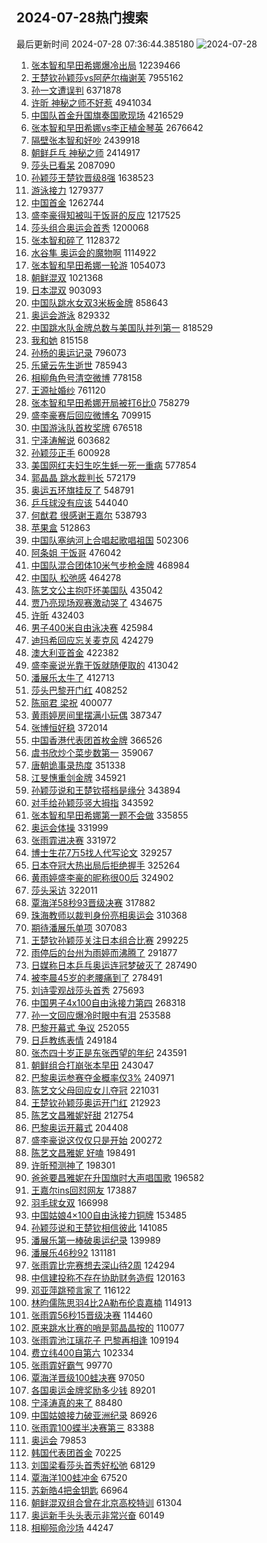 ## 2024-07-28热门搜索 
最后更新时间 2024-07-28 07:36:44.385180 
![2024-07-28](https://imgs-storage.s3.us-east-005.backblazeb2.com/20240728/2024-07-28.png?versionId=4_z8fbbed132d73df8689c40f13_f106f91ca8c58acf3_d20240727_m233643_c005_v0501015_t0045_u01722123403911) 
1. [张本智和早田希娜爆冷出局](https://s.weibo.com/weibo?q=%23%E5%BC%A0%E6%9C%AC%E6%99%BA%E5%92%8C%E6%97%A9%E7%94%B0%E5%B8%8C%E5%A8%9C%E7%88%86%E5%86%B7%E5%87%BA%E5%B1%80%23&t=31&band_rank=1&Refer=top) 12239466
1. [王楚钦孙颖莎vs阿萨尔梅谢芙](https://s.weibo.com/weibo?q=%E7%8E%8B%E6%A5%9A%E9%92%A6%E5%AD%99%E9%A2%96%E8%8E%8Evs%E9%98%BF%E8%90%A8%E5%B0%94%E6%A2%85%E8%B0%A2%E8%8A%99&t=31&band_rank=2&Refer=top) 7955162
1. [孙一文遭误判](https://s.weibo.com/weibo?q=%23%E5%AD%99%E4%B8%80%E6%96%87%E9%81%AD%E8%AF%AF%E5%88%A4%23&t=31&band_rank=3&Refer=top) 6371878
1. [许昕 神秘之师不好惹](https://s.weibo.com/weibo?q=%E8%AE%B8%E6%98%95%20%E7%A5%9E%E7%A7%98%E4%B9%8B%E5%B8%88%E4%B8%8D%E5%A5%BD%E6%83%B9&t=31&band_rank=4&Refer=top) 4941034
1. [中国队首金升国旗奏国歌现场](https://s.weibo.com/weibo?q=%23%E4%B8%AD%E5%9B%BD%E9%98%9F%E9%A6%96%E9%87%91%E5%8D%87%E5%9B%BD%E6%97%97%E5%A5%8F%E5%9B%BD%E6%AD%8C%E7%8E%B0%E5%9C%BA%23&t=31&band_rank=3&Refer=top) 4216529
1. [张本智和早田希娜vs李正植金琴英](https://s.weibo.com/weibo?q=%E5%BC%A0%E6%9C%AC%E6%99%BA%E5%92%8C%E6%97%A9%E7%94%B0%E5%B8%8C%E5%A8%9Cvs%E6%9D%8E%E6%AD%A3%E6%A4%8D%E9%87%91%E7%90%B4%E8%8B%B1&t=31&band_rank=5&Refer=top) 2676642
1. [隔壁张本智和好吵](https://s.weibo.com/weibo?q=%E9%9A%94%E5%A3%81%E5%BC%A0%E6%9C%AC%E6%99%BA%E5%92%8C%E5%A5%BD%E5%90%B5&t=31&band_rank=6&Refer=top) 2439918
1. [朝鲜乒乓 神秘之师](https://s.weibo.com/weibo?q=%E6%9C%9D%E9%B2%9C%E4%B9%92%E4%B9%93%20%E7%A5%9E%E7%A7%98%E4%B9%8B%E5%B8%88&t=31&band_rank=7&Refer=top) 2414917
1. [莎头已看呆](https://s.weibo.com/weibo?q=%E8%8E%8E%E5%A4%B4%E5%B7%B2%E7%9C%8B%E5%91%86&t=31&band_rank=31&Refer=top) 2087090
1. [孙颖莎王楚钦晋级8强](https://s.weibo.com/weibo?q=%23%E5%AD%99%E9%A2%96%E8%8E%8E%E7%8E%8B%E6%A5%9A%E9%92%A6%E6%99%8B%E7%BA%A78%E5%BC%BA%23&t=31&band_rank=8&Refer=top) 1638523
1. [游泳接力](https://s.weibo.com/weibo?q=%E6%B8%B8%E6%B3%B3%E6%8E%A5%E5%8A%9B&t=31&band_rank=9&Refer=top) 1279377
1. [中国首金](https://s.weibo.com/weibo?q=%23%E4%B8%AD%E5%9B%BD%E9%A6%96%E9%87%91%23&t=31&band_rank=9&Refer=top) 1262744
1. [盛李豪得知被叫干饭哥的反应](https://s.weibo.com/weibo?q=%23%E7%9B%9B%E6%9D%8E%E8%B1%AA%E5%BE%97%E7%9F%A5%E8%A2%AB%E5%8F%AB%E5%B9%B2%E9%A5%AD%E5%93%A5%E7%9A%84%E5%8F%8D%E5%BA%94%23&t=31&band_rank=10&Refer=top) 1217525
1. [莎头组合奥运会首秀](https://s.weibo.com/weibo?q=%23%E8%8E%8E%E5%A4%B4%E7%BB%84%E5%90%88%E5%A5%A5%E8%BF%90%E4%BC%9A%E9%A6%96%E7%A7%80%23&t=31&band_rank=11&Refer=top) 1200068
1. [张本智和碎了](https://s.weibo.com/weibo?q=%E5%BC%A0%E6%9C%AC%E6%99%BA%E5%92%8C%E7%A2%8E%E4%BA%86&t=31&band_rank=20&Refer=top) 1128372
1. [水谷隼 奥运会的魔物啊](https://s.weibo.com/weibo?q=%E6%B0%B4%E8%B0%B7%E9%9A%BC%20%E5%A5%A5%E8%BF%90%E4%BC%9A%E7%9A%84%E9%AD%94%E7%89%A9%E5%95%8A&t=31&band_rank=11&Refer=top) 1114922
1. [张本智和早田希娜一轮游](https://s.weibo.com/weibo?q=%E5%BC%A0%E6%9C%AC%E6%99%BA%E5%92%8C%E6%97%A9%E7%94%B0%E5%B8%8C%E5%A8%9C%E4%B8%80%E8%BD%AE%E6%B8%B8&t=31&band_rank=12&Refer=top) 1054073
1. [朝鲜混双](https://s.weibo.com/weibo?q=%E6%9C%9D%E9%B2%9C%E6%B7%B7%E5%8F%8C&t=31&band_rank=13&Refer=top) 1021368
1. [日本混双](https://s.weibo.com/weibo?q=%E6%97%A5%E6%9C%AC%E6%B7%B7%E5%8F%8C&t=31&band_rank=14&Refer=top) 903093
1. [中国队跳水女双3米板金牌](https://s.weibo.com/weibo?q=%23%E4%B8%AD%E5%9B%BD%E9%98%9F%E8%B7%B3%E6%B0%B4%E5%A5%B3%E5%8F%8C3%E7%B1%B3%E6%9D%BF%E9%87%91%E7%89%8C%23&t=31&band_rank=15&Refer=top) 858643
1. [奥运会游泳](https://s.weibo.com/weibo?q=%E5%A5%A5%E8%BF%90%E4%BC%9A%E6%B8%B8%E6%B3%B3&t=31&band_rank=20&Refer=top) 829332
1. [中国跳水队金牌总数与美国队并列第一](https://s.weibo.com/weibo?q=%23%E4%B8%AD%E5%9B%BD%E8%B7%B3%E6%B0%B4%E9%98%9F%E9%87%91%E7%89%8C%E6%80%BB%E6%95%B0%E4%B8%8E%E7%BE%8E%E5%9B%BD%E9%98%9F%E5%B9%B6%E5%88%97%E7%AC%AC%E4%B8%80%23&t=31&band_rank=28&Refer=top) 818529
1. [我和她](https://s.weibo.com/weibo?q=%E6%88%91%E5%92%8C%E5%A5%B9&t=31&band_rank=44&Refer=top) 815158
1. [孙杨的奥运记录](https://s.weibo.com/weibo?q=%E5%AD%99%E6%9D%A8%E7%9A%84%E5%A5%A5%E8%BF%90%E8%AE%B0%E5%BD%95&t=31&band_rank=31&Refer=top) 796073
1. [乐黛云先生逝世](https://s.weibo.com/weibo?q=%23%E4%B9%90%E9%BB%9B%E4%BA%91%E5%85%88%E7%94%9F%E9%80%9D%E4%B8%96%23&t=31&band_rank=10&Refer=top) 785943
1. [相柳角色号清空微博](https://s.weibo.com/weibo?q=%23%E7%9B%B8%E6%9F%B3%E8%A7%92%E8%89%B2%E5%8F%B7%E6%B8%85%E7%A9%BA%E5%BE%AE%E5%8D%9A%23&t=31&band_rank=16&Refer=top) 778158
1. [王源扯婚纱](https://s.weibo.com/weibo?q=%23%E7%8E%8B%E6%BA%90%E6%89%AF%E5%A9%9A%E7%BA%B1%23&t=31&band_rank=17&Refer=top) 761120
1. [张本智和早田希娜开局被打6比0](https://s.weibo.com/weibo?q=%23%E5%BC%A0%E6%9C%AC%E6%99%BA%E5%92%8C%E6%97%A9%E7%94%B0%E5%B8%8C%E5%A8%9C%E5%BC%80%E5%B1%80%E8%A2%AB%E6%89%936%E6%AF%940%23&t=31&band_rank=18&Refer=top) 758279
1. [盛李豪赛后回应微博名](https://s.weibo.com/weibo?q=%23%E7%9B%9B%E6%9D%8E%E8%B1%AA%E8%B5%9B%E5%90%8E%E5%9B%9E%E5%BA%94%E5%BE%AE%E5%8D%9A%E5%90%8D%23&t=31&band_rank=48&Refer=top) 709915
1. [中国游泳队首枚奖牌](https://s.weibo.com/weibo?q=%23%E4%B8%AD%E5%9B%BD%E6%B8%B8%E6%B3%B3%E9%98%9F%E9%A6%96%E6%9E%9A%E5%A5%96%E7%89%8C%23&t=31&band_rank=30&Refer=top) 676518
1. [宁泽涛解说](https://s.weibo.com/weibo?q=%E5%AE%81%E6%B3%BD%E6%B6%9B%E8%A7%A3%E8%AF%B4&t=31&band_rank=20&Refer=top) 603682
1. [孙颖莎正手](https://s.weibo.com/weibo?q=%E5%AD%99%E9%A2%96%E8%8E%8E%E6%AD%A3%E6%89%8B&t=31&band_rank=19&Refer=top) 600928
1. [美国网红夫妇生吃生蚝一死一重病](https://s.weibo.com/weibo?q=%23%E7%BE%8E%E5%9B%BD%E7%BD%91%E7%BA%A2%E5%A4%AB%E5%A6%87%E7%94%9F%E5%90%83%E7%94%9F%E8%9A%9D%E4%B8%80%E6%AD%BB%E4%B8%80%E9%87%8D%E7%97%85%23&t=31&band_rank=21&Refer=top) 577854
1. [郭晶晶 跳水裁判长](https://s.weibo.com/weibo?q=%E9%83%AD%E6%99%B6%E6%99%B6%20%E8%B7%B3%E6%B0%B4%E8%A3%81%E5%88%A4%E9%95%BF&t=31&band_rank=22&Refer=top) 572179
1. [奥运五环旗挂反了](https://s.weibo.com/weibo?q=%E5%A5%A5%E8%BF%90%E4%BA%94%E7%8E%AF%E6%97%97%E6%8C%82%E5%8F%8D%E4%BA%86&t=31&band_rank=26&Refer=top) 548791
1. [乒乓球没有应该](https://s.weibo.com/weibo?q=%E4%B9%92%E4%B9%93%E7%90%83%E6%B2%A1%E6%9C%89%E5%BA%94%E8%AF%A5&t=31&band_rank=24&Refer=top) 544040
1. [何猷君 很感谢王嘉尔](https://s.weibo.com/weibo?q=%E4%BD%95%E7%8C%B7%E5%90%9B%20%E5%BE%88%E6%84%9F%E8%B0%A2%E7%8E%8B%E5%98%89%E5%B0%94&t=31&band_rank=23&Refer=top) 538793
1. [苹果盒](https://s.weibo.com/weibo?q=%E8%8B%B9%E6%9E%9C%E7%9B%92&t=31&band_rank=25&Refer=top) 512863
1. [中国队塞纳河上合唱起歌唱祖国](https://s.weibo.com/weibo?q=%23%E4%B8%AD%E5%9B%BD%E9%98%9F%E5%A1%9E%E7%BA%B3%E6%B2%B3%E4%B8%8A%E5%90%88%E5%94%B1%E8%B5%B7%E6%AD%8C%E5%94%B1%E7%A5%96%E5%9B%BD%23&t=31&band_rank=10&Refer=top) 502306
1. [阿条姐 干饭哥](https://s.weibo.com/weibo?q=%E9%98%BF%E6%9D%A1%E5%A7%90%20%E5%B9%B2%E9%A5%AD%E5%93%A5&t=31&band_rank=27&Refer=top) 476042
1. [中国队混合团体10米气步枪金牌](https://s.weibo.com/weibo?q=%23%E4%B8%AD%E5%9B%BD%E9%98%9F%E6%B7%B7%E5%90%88%E5%9B%A2%E4%BD%9310%E7%B1%B3%E6%B0%94%E6%AD%A5%E6%9E%AA%E9%87%91%E7%89%8C%23&t=31&band_rank=40&Refer=top) 468984
1. [中国队 松弛感](https://s.weibo.com/weibo?q=%E4%B8%AD%E5%9B%BD%E9%98%9F%20%E6%9D%BE%E5%BC%9B%E6%84%9F&t=31&band_rank=29&Refer=top) 464278
1. [陈艺文公主抱吓坏美国队](https://s.weibo.com/weibo?q=%23%E9%99%88%E8%89%BA%E6%96%87%E5%85%AC%E4%B8%BB%E6%8A%B1%E5%90%93%E5%9D%8F%E7%BE%8E%E5%9B%BD%E9%98%9F%23&t=31&band_rank=30&Refer=top) 435042
1. [贾乃亮现场观赛激动哭了](https://s.weibo.com/weibo?q=%E8%B4%BE%E4%B9%83%E4%BA%AE%E7%8E%B0%E5%9C%BA%E8%A7%82%E8%B5%9B%E6%BF%80%E5%8A%A8%E5%93%AD%E4%BA%86&t=31&band_rank=31&Refer=top) 434675
1. [许昕](https://s.weibo.com/weibo?q=%E8%AE%B8%E6%98%95&t=31&band_rank=32&Refer=top) 432403
1. [男子400米自由泳决赛](https://s.weibo.com/weibo?q=%E7%94%B7%E5%AD%90400%E7%B1%B3%E8%87%AA%E7%94%B1%E6%B3%B3%E5%86%B3%E8%B5%9B&t=31&band_rank=8&Refer=top) 425984
1. [迪玛希回应忘关麦克风](https://s.weibo.com/weibo?q=%23%E8%BF%AA%E7%8E%9B%E5%B8%8C%E5%9B%9E%E5%BA%94%E5%BF%98%E5%85%B3%E9%BA%A6%E5%85%8B%E9%A3%8E%23&t=31&band_rank=33&Refer=top) 424279
1. [澳大利亚首金](https://s.weibo.com/weibo?q=%E6%BE%B3%E5%A4%A7%E5%88%A9%E4%BA%9A%E9%A6%96%E9%87%91&t=31&band_rank=34&Refer=top) 422382
1. [盛李豪说光靠干饭就随便取的](https://s.weibo.com/weibo?q=%23%E7%9B%9B%E6%9D%8E%E8%B1%AA%E8%AF%B4%E5%85%89%E9%9D%A0%E5%B9%B2%E9%A5%AD%E5%B0%B1%E9%9A%8F%E4%BE%BF%E5%8F%96%E7%9A%84%23&t=31&band_rank=10&Refer=top) 413042
1. [潘展乐太牛了](https://s.weibo.com/weibo?q=%E6%BD%98%E5%B1%95%E4%B9%90%E5%A4%AA%E7%89%9B%E4%BA%86&t=31&band_rank=5&Refer=top) 412713
1. [莎头巴黎开门红](https://s.weibo.com/weibo?q=%23%E8%8E%8E%E5%A4%B4%E5%B7%B4%E9%BB%8E%E5%BC%80%E9%97%A8%E7%BA%A2%23&t=31&band_rank=24&Refer=top) 408252
1. [陈丽君 梁祝](https://s.weibo.com/weibo?q=%E9%99%88%E4%B8%BD%E5%90%9B%20%E6%A2%81%E7%A5%9D&t=31&band_rank=35&Refer=top) 400077
1. [黄雨婷房间里摆满小玩偶](https://s.weibo.com/weibo?q=%23%E9%BB%84%E9%9B%A8%E5%A9%B7%E6%88%BF%E9%97%B4%E9%87%8C%E6%91%86%E6%BB%A1%E5%B0%8F%E7%8E%A9%E5%81%B6%23&t=31&band_rank=10&Refer=top) 387347
1. [张博恒好稳](https://s.weibo.com/weibo?q=%E5%BC%A0%E5%8D%9A%E6%81%92%E5%A5%BD%E7%A8%B3&t=31&band_rank=36&Refer=top) 372014
1. [中国香港代表团首枚金牌](https://s.weibo.com/weibo?q=%23%E4%B8%AD%E5%9B%BD%E9%A6%99%E6%B8%AF%E4%BB%A3%E8%A1%A8%E5%9B%A2%E9%A6%96%E6%9E%9A%E9%87%91%E7%89%8C%23&t=31&band_rank=36&Refer=top) 366526
1. [虞书欣炒个菜步数第一](https://s.weibo.com/weibo?q=%23%E8%99%9E%E4%B9%A6%E6%AC%A3%E7%82%92%E4%B8%AA%E8%8F%9C%E6%AD%A5%E6%95%B0%E7%AC%AC%E4%B8%80%23&t=31&band_rank=37&Refer=top) 359067
1. [唐朝诡事录热度](https://s.weibo.com/weibo?q=%E5%94%90%E6%9C%9D%E8%AF%A1%E4%BA%8B%E5%BD%95%E7%83%AD%E5%BA%A6&t=31&band_rank=38&Refer=top) 351338
1. [江旻憓重剑金牌](https://s.weibo.com/weibo?q=%23%E6%B1%9F%E6%97%BB%E6%86%93%E9%87%8D%E5%89%91%E9%87%91%E7%89%8C%23&t=31&band_rank=24&Refer=top) 345921
1. [孙颖莎说和王楚钦搭档是缘分](https://s.weibo.com/weibo?q=%23%E5%AD%99%E9%A2%96%E8%8E%8E%E8%AF%B4%E5%92%8C%E7%8E%8B%E6%A5%9A%E9%92%A6%E6%90%AD%E6%A1%A3%E6%98%AF%E7%BC%98%E5%88%86%23&t=31&band_rank=39&Refer=top) 343894
1. [对手给孙颖莎竖大拇指](https://s.weibo.com/weibo?q=%E5%AF%B9%E6%89%8B%E7%BB%99%E5%AD%99%E9%A2%96%E8%8E%8E%E7%AB%96%E5%A4%A7%E6%8B%87%E6%8C%87&t=31&band_rank=29&Refer=top) 343592
1. [张本智和早田希娜第一题不会做](https://s.weibo.com/weibo?q=%E5%BC%A0%E6%9C%AC%E6%99%BA%E5%92%8C%E6%97%A9%E7%94%B0%E5%B8%8C%E5%A8%9C%E7%AC%AC%E4%B8%80%E9%A2%98%E4%B8%8D%E4%BC%9A%E5%81%9A&t=31&band_rank=41&Refer=top) 335855
1. [奥运会体操](https://s.weibo.com/weibo?q=%23%E5%A5%A5%E8%BF%90%E4%BC%9A%E4%BD%93%E6%93%8D%23&t=31&band_rank=42&Refer=top) 331999
1. [张雨霏进决赛](https://s.weibo.com/weibo?q=%E5%BC%A0%E9%9B%A8%E9%9C%8F%E8%BF%9B%E5%86%B3%E8%B5%9B&t=31&band_rank=13&Refer=top) 331972
1. [博士生花7万5找人代写论文](https://s.weibo.com/weibo?q=%23%E5%8D%9A%E5%A3%AB%E7%94%9F%E8%8A%B17%E4%B8%875%E6%89%BE%E4%BA%BA%E4%BB%A3%E5%86%99%E8%AE%BA%E6%96%87%23&t=31&band_rank=10&Refer=top) 329257
1. [日本夺冠大热出局后拒绝握手](https://s.weibo.com/weibo?q=%23%E6%97%A5%E6%9C%AC%E5%A4%BA%E5%86%A0%E5%A4%A7%E7%83%AD%E5%87%BA%E5%B1%80%E5%90%8E%E6%8B%92%E7%BB%9D%E6%8F%A1%E6%89%8B%23&t=31&band_rank=49&Refer=top) 325264
1. [黄雨婷盛李豪的昵称很00后](https://s.weibo.com/weibo?q=%23%E9%BB%84%E9%9B%A8%E5%A9%B7%E7%9B%9B%E6%9D%8E%E8%B1%AA%E7%9A%84%E6%98%B5%E7%A7%B0%E5%BE%8800%E5%90%8E%23&t=31&band_rank=10&Refer=top) 324902
1. [莎头采访](https://s.weibo.com/weibo?q=%E8%8E%8E%E5%A4%B4%E9%87%87%E8%AE%BF&t=31&band_rank=27&Refer=top) 322011
1. [覃海洋58秒93晋级决赛](https://s.weibo.com/weibo?q=%23%E8%A6%83%E6%B5%B7%E6%B4%8B58%E7%A7%9293%E6%99%8B%E7%BA%A7%E5%86%B3%E8%B5%9B%23&t=31&band_rank=12&Refer=top) 317882
1. [珠海教师以裁判身份亮相奥运会](https://s.weibo.com/weibo?q=%23%E7%8F%A0%E6%B5%B7%E6%95%99%E5%B8%88%E4%BB%A5%E8%A3%81%E5%88%A4%E8%BA%AB%E4%BB%BD%E4%BA%AE%E7%9B%B8%E5%A5%A5%E8%BF%90%E4%BC%9A%23&t=31&band_rank=10&Refer=top) 310368
1. [期待潘展乐单项](https://s.weibo.com/weibo?q=%E6%9C%9F%E5%BE%85%E6%BD%98%E5%B1%95%E4%B9%90%E5%8D%95%E9%A1%B9&t=31&band_rank=22&Refer=top) 307083
1. [王楚钦孙颖莎关注日本组合比赛](https://s.weibo.com/weibo?q=%E7%8E%8B%E6%A5%9A%E9%92%A6%E5%AD%99%E9%A2%96%E8%8E%8E%E5%85%B3%E6%B3%A8%E6%97%A5%E6%9C%AC%E7%BB%84%E5%90%88%E6%AF%94%E8%B5%9B&t=31&band_rank=33&Refer=top) 299225
1. [雨停后的台州为雨婷而沸腾了](https://s.weibo.com/weibo?q=%23%E9%9B%A8%E5%81%9C%E5%90%8E%E7%9A%84%E5%8F%B0%E5%B7%9E%E4%B8%BA%E9%9B%A8%E5%A9%B7%E8%80%8C%E6%B2%B8%E8%85%BE%E4%BA%86%23&t=31&band_rank=17&Refer=top) 291877
1. [日媒称日本乒乓奥运连冠梦破灭了](https://s.weibo.com/weibo?q=%23%E6%97%A5%E5%AA%92%E7%A7%B0%E6%97%A5%E6%9C%AC%E4%B9%92%E4%B9%93%E5%A5%A5%E8%BF%90%E8%BF%9E%E5%86%A0%E6%A2%A6%E7%A0%B4%E7%81%AD%E4%BA%86%23&t=31&band_rank=49&Refer=top) 287490
1. [被李晨45岁的老腰痛到了](https://s.weibo.com/weibo?q=%E8%A2%AB%E6%9D%8E%E6%99%A845%E5%B2%81%E7%9A%84%E8%80%81%E8%85%B0%E7%97%9B%E5%88%B0%E4%BA%86&t=31&band_rank=43&Refer=top) 278491
1. [刘诗雯观战莎头首秀](https://s.weibo.com/weibo?q=%23%E5%88%98%E8%AF%97%E9%9B%AF%E8%A7%82%E6%88%98%E8%8E%8E%E5%A4%B4%E9%A6%96%E7%A7%80%23&t=31&band_rank=44&Refer=top) 275693
1. [中国男子4x100自由泳接力第四](https://s.weibo.com/weibo?q=%23%E4%B8%AD%E5%9B%BD%E7%94%B7%E5%AD%904x100%E8%87%AA%E7%94%B1%E6%B3%B3%E6%8E%A5%E5%8A%9B%E7%AC%AC%E5%9B%9B%23&t=31&band_rank=50&Refer=top) 268318
1. [孙一文回应爆冷时眼中有泪](https://s.weibo.com/weibo?q=%23%E5%AD%99%E4%B8%80%E6%96%87%E5%9B%9E%E5%BA%94%E7%88%86%E5%86%B7%E6%97%B6%E7%9C%BC%E4%B8%AD%E6%9C%89%E6%B3%AA%23&t=31&band_rank=45&Refer=top) 253588
1. [巴黎开幕式 争议](https://s.weibo.com/weibo?q=%E5%B7%B4%E9%BB%8E%E5%BC%80%E5%B9%95%E5%BC%8F%20%E4%BA%89%E8%AE%AE&t=31&band_rank=46&Refer=top) 252055
1. [日乒教练表情](https://s.weibo.com/weibo?q=%23%E6%97%A5%E4%B9%92%E6%95%99%E7%BB%83%E8%A1%A8%E6%83%85%23&t=31&band_rank=34&Refer=top) 249184
1. [张杰四十岁正是东张西望的年纪](https://s.weibo.com/weibo?q=%E5%BC%A0%E6%9D%B0%E5%9B%9B%E5%8D%81%E5%B2%81%E6%AD%A3%E6%98%AF%E4%B8%9C%E5%BC%A0%E8%A5%BF%E6%9C%9B%E7%9A%84%E5%B9%B4%E7%BA%AA&t=31&band_rank=47&Refer=top) 243591
1. [朝鲜组合打崩张本早田](https://s.weibo.com/weibo?q=%23%E6%9C%9D%E9%B2%9C%E7%BB%84%E5%90%88%E6%89%93%E5%B4%A9%E5%BC%A0%E6%9C%AC%E6%97%A9%E7%94%B0%23&t=31&band_rank=42&Refer=top) 243047
1. [巴黎奥运参赛夺金概率仅3%](https://s.weibo.com/weibo?q=%23%E5%B7%B4%E9%BB%8E%E5%A5%A5%E8%BF%90%E5%8F%82%E8%B5%9B%E5%A4%BA%E9%87%91%E6%A6%82%E7%8E%87%E4%BB%853%25%23&t=31&band_rank=50&Refer=top) 240971
1. [陈艺文父母回应女儿夺冠](https://s.weibo.com/weibo?q=%23%E9%99%88%E8%89%BA%E6%96%87%E7%88%B6%E6%AF%8D%E5%9B%9E%E5%BA%94%E5%A5%B3%E5%84%BF%E5%A4%BA%E5%86%A0%23&t=31&band_rank=21&Refer=top) 221031
1. [王楚钦孙颖莎奥运开门红](https://s.weibo.com/weibo?q=%23%E7%8E%8B%E6%A5%9A%E9%92%A6%E5%AD%99%E9%A2%96%E8%8E%8E%E5%A5%A5%E8%BF%90%E5%BC%80%E9%97%A8%E7%BA%A2%23&t=31&band_rank=46&Refer=top) 212923
1. [陈艺文昌雅妮好甜](https://s.weibo.com/weibo?q=%23%E9%99%88%E8%89%BA%E6%96%87%E6%98%8C%E9%9B%85%E5%A6%AE%E5%A5%BD%E7%94%9C%23&t=31&band_rank=47&Refer=top) 212754
1. [巴黎奥运开幕式](https://s.weibo.com/weibo?q=%E5%B7%B4%E9%BB%8E%E5%A5%A5%E8%BF%90%E5%BC%80%E5%B9%95%E5%BC%8F&t=31&band_rank=50&Refer=top) 204408
1. [盛李豪说这仅仅只是开始](https://s.weibo.com/weibo?q=%23%E7%9B%9B%E6%9D%8E%E8%B1%AA%E8%AF%B4%E8%BF%99%E4%BB%85%E4%BB%85%E5%8F%AA%E6%98%AF%E5%BC%80%E5%A7%8B%23&t=31&band_rank=10&Refer=top) 200272
1. [陈艺文昌雅妮 好嗑](https://s.weibo.com/weibo?q=%E9%99%88%E8%89%BA%E6%96%87%E6%98%8C%E9%9B%85%E5%A6%AE%20%E5%A5%BD%E5%97%91&t=31&band_rank=28&Refer=top) 198491
1. [许昕预测神了](https://s.weibo.com/weibo?q=%23%E8%AE%B8%E6%98%95%E9%A2%84%E6%B5%8B%E7%A5%9E%E4%BA%86%23&t=31&band_rank=45&Refer=top) 198301
1. [爸爸要昌雅妮在升国旗时大声唱国歌](https://s.weibo.com/weibo?q=%23%E7%88%B8%E7%88%B8%E8%A6%81%E6%98%8C%E9%9B%85%E5%A6%AE%E5%9C%A8%E5%8D%87%E5%9B%BD%E6%97%97%E6%97%B6%E5%A4%A7%E5%A3%B0%E5%94%B1%E5%9B%BD%E6%AD%8C%23&t=31&band_rank=10&Refer=top) 196582
1. [王嘉尔ins回怼网友](https://s.weibo.com/weibo?q=%23%E7%8E%8B%E5%98%89%E5%B0%94ins%E5%9B%9E%E6%80%BC%E7%BD%91%E5%8F%8B%23&t=31&band_rank=47&Refer=top) 173887
1. [羽毛球女双](https://s.weibo.com/weibo?q=%23%E7%BE%BD%E6%AF%9B%E7%90%83%E5%A5%B3%E5%8F%8C%23&t=31&band_rank=36&Refer=top) 166998
1. [中国姑娘4×100自由泳接力铜牌](https://s.weibo.com/weibo?q=%23%E4%B8%AD%E5%9B%BD%E5%A7%91%E5%A8%984%C3%97100%E8%87%AA%E7%94%B1%E6%B3%B3%E6%8E%A5%E5%8A%9B%E9%93%9C%E7%89%8C%23&t=31&band_rank=19&Refer=top) 153485
1. [孙颖莎说和王楚钦相信彼此](https://s.weibo.com/weibo?q=%23%E5%AD%99%E9%A2%96%E8%8E%8E%E8%AF%B4%E5%92%8C%E7%8E%8B%E6%A5%9A%E9%92%A6%E7%9B%B8%E4%BF%A1%E5%BD%BC%E6%AD%A4%23&t=31&band_rank=27&Refer=top) 141085
1. [潘展乐第一棒破奥运纪录](https://s.weibo.com/weibo?q=%23%E6%BD%98%E5%B1%95%E4%B9%90%E7%AC%AC%E4%B8%80%E6%A3%92%E7%A0%B4%E5%A5%A5%E8%BF%90%E7%BA%AA%E5%BD%95%23&t=31&band_rank=31&Refer=top) 139989
1. [潘展乐46秒92](https://s.weibo.com/weibo?q=%23%E6%BD%98%E5%B1%95%E4%B9%9046%E7%A7%9292%23&t=31&band_rank=44&Refer=top) 131181
1. [张雨霏比完赛想去深山待2周](https://s.weibo.com/weibo?q=%23%E5%BC%A0%E9%9B%A8%E9%9C%8F%E6%AF%94%E5%AE%8C%E8%B5%9B%E6%83%B3%E5%8E%BB%E6%B7%B1%E5%B1%B1%E5%BE%852%E5%91%A8%23&t=31&band_rank=40&Refer=top) 124294
1. [中信建投称不存在协助财务造假](https://s.weibo.com/weibo?q=%23%E4%B8%AD%E4%BF%A1%E5%BB%BA%E6%8A%95%E7%A7%B0%E4%B8%8D%E5%AD%98%E5%9C%A8%E5%8D%8F%E5%8A%A9%E8%B4%A2%E5%8A%A1%E9%80%A0%E5%81%87%23&t=31&band_rank=39&Refer=top) 120163
1. [邓亚萍跳预言家了](https://s.weibo.com/weibo?q=%23%E9%82%93%E4%BA%9A%E8%90%8D%E8%B7%B3%E9%A2%84%E8%A8%80%E5%AE%B6%E4%BA%86%23&t=31&band_rank=31&Refer=top) 116122
1. [林昀儒陈思羽4比2A勒布伦袁嘉楠](https://s.weibo.com/weibo?q=%23%E6%9E%97%E6%98%80%E5%84%92%E9%99%88%E6%80%9D%E7%BE%BD4%E6%AF%942A%E5%8B%92%E5%B8%83%E4%BC%A6%E8%A2%81%E5%98%89%E6%A5%A0%23&t=31&band_rank=50&Refer=top) 114913
1. [张雨霏56秒15晋级决赛](https://s.weibo.com/weibo?q=%23%E5%BC%A0%E9%9B%A8%E9%9C%8F56%E7%A7%9215%E6%99%8B%E7%BA%A7%E5%86%B3%E8%B5%9B%23&t=31&band_rank=27&Refer=top) 114460
1. [原来跳水比赛的哨是郭晶晶按的](https://s.weibo.com/weibo?q=%23%E5%8E%9F%E6%9D%A5%E8%B7%B3%E6%B0%B4%E6%AF%94%E8%B5%9B%E7%9A%84%E5%93%A8%E6%98%AF%E9%83%AD%E6%99%B6%E6%99%B6%E6%8C%89%E7%9A%84%23&t=31&band_rank=42&Refer=top) 110077
1. [张雨霏池江璃花子 巴黎再相逢](https://s.weibo.com/weibo?q=%E5%BC%A0%E9%9B%A8%E9%9C%8F%E6%B1%A0%E6%B1%9F%E7%92%83%E8%8A%B1%E5%AD%90%20%E5%B7%B4%E9%BB%8E%E5%86%8D%E7%9B%B8%E9%80%A2&t=31&band_rank=35&Refer=top) 109194
1. [费立纬400自第六](https://s.weibo.com/weibo?q=%23%E8%B4%B9%E7%AB%8B%E7%BA%AC400%E8%87%AA%E7%AC%AC%E5%85%AD%23&t=31&band_rank=39&Refer=top) 102334
1. [张雨霏好霸气](https://s.weibo.com/weibo?q=%23%E5%BC%A0%E9%9B%A8%E9%9C%8F%E5%A5%BD%E9%9C%B8%E6%B0%94%23&t=31&band_rank=50&Refer=top) 99770
1. [覃海洋晋级100蛙决赛](https://s.weibo.com/weibo?q=%23%E8%A6%83%E6%B5%B7%E6%B4%8B%E6%99%8B%E7%BA%A7100%E8%9B%99%E5%86%B3%E8%B5%9B%23&t=31&band_rank=24&Refer=top) 97050
1. [各国奥运金牌奖励多少钱](https://s.weibo.com/weibo?q=%23%E5%90%84%E5%9B%BD%E5%A5%A5%E8%BF%90%E9%87%91%E7%89%8C%E5%A5%96%E5%8A%B1%E5%A4%9A%E5%B0%91%E9%92%B1%23&t=31&band_rank=49&Refer=top) 89201
1. [宁泽涛真的来了](https://s.weibo.com/weibo?q=%23%E5%AE%81%E6%B3%BD%E6%B6%9B%E7%9C%9F%E7%9A%84%E6%9D%A5%E4%BA%86%23&t=31&band_rank=36&Refer=top) 88480
1. [中国姑娘接力破亚洲纪录](https://s.weibo.com/weibo?q=%23%E4%B8%AD%E5%9B%BD%E5%A7%91%E5%A8%98%E6%8E%A5%E5%8A%9B%E7%A0%B4%E4%BA%9A%E6%B4%B2%E7%BA%AA%E5%BD%95%23&t=31&band_rank=34&Refer=top) 86926
1. [张雨霏100蝶半决赛第三](https://s.weibo.com/weibo?q=%23%E5%BC%A0%E9%9B%A8%E9%9C%8F100%E8%9D%B6%E5%8D%8A%E5%86%B3%E8%B5%9B%E7%AC%AC%E4%B8%89%23&t=31&band_rank=50&Refer=top) 83388
1. [奥运会](https://s.weibo.com/weibo?q=%E5%A5%A5%E8%BF%90%E4%BC%9A&t=31&band_rank=44&Refer=top) 79853
1. [韩国代表团首金](https://s.weibo.com/weibo?q=%23%E9%9F%A9%E5%9B%BD%E4%BB%A3%E8%A1%A8%E5%9B%A2%E9%A6%96%E9%87%91%23&t=31&band_rank=40&Refer=top) 70225
1. [刘国梁看莎头首秀好松弛](https://s.weibo.com/weibo?q=%23%E5%88%98%E5%9B%BD%E6%A2%81%E7%9C%8B%E8%8E%8E%E5%A4%B4%E9%A6%96%E7%A7%80%E5%A5%BD%E6%9D%BE%E5%BC%9B%23&t=31&band_rank=48&Refer=top) 68129
1. [覃海洋100蛙冲金](https://s.weibo.com/weibo?q=%23%E8%A6%83%E6%B5%B7%E6%B4%8B100%E8%9B%99%E5%86%B2%E9%87%91%23&t=31&band_rank=41&Refer=top) 67520
1. [苏新皓4把金钥匙](https://s.weibo.com/weibo?q=%23%E8%8B%8F%E6%96%B0%E7%9A%934%E6%8A%8A%E9%87%91%E9%92%A5%E5%8C%99%23&t=31&band_rank=50&Refer=top) 66964
1. [朝鲜混双组合曾在北京高校特训](https://s.weibo.com/weibo?q=%23%E6%9C%9D%E9%B2%9C%E6%B7%B7%E5%8F%8C%E7%BB%84%E5%90%88%E6%9B%BE%E5%9C%A8%E5%8C%97%E4%BA%AC%E9%AB%98%E6%A0%A1%E7%89%B9%E8%AE%AD%23&t=31&band_rank=50&Refer=top) 61304
1. [奥运新手头头表示非常兴奋](https://s.weibo.com/weibo?q=%23%E5%A5%A5%E8%BF%90%E6%96%B0%E6%89%8B%E5%A4%B4%E5%A4%B4%E8%A1%A8%E7%A4%BA%E9%9D%9E%E5%B8%B8%E5%85%B4%E5%A5%8B%23&t=31&band_rank=49&Refer=top) 60149
1. [相柳殒命沙场](https://s.weibo.com/weibo?q=%23%E7%9B%B8%E6%9F%B3%E6%AE%92%E5%91%BD%E6%B2%99%E5%9C%BA%23&t=31&band_rank=48&Refer=top) 44247
